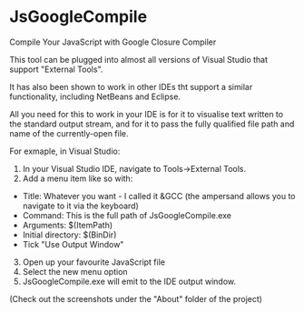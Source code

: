 JsGoogleCompile
===============

Compile Your JavaScript with Google Closure Compiler

This tool can be plugged into almost all versions of Visual Studio that support "External Tools". 

It has also been shown to work in other IDEs tht support a similar functionality, including NetBeans and Eclipse. 

All you need for this to work in your IDE is for it to visualise text written to the standard output stream, and for it to pass the fully qualified file path and name of the currently-open file.

For exmaple, in Visual Studio:
1. In your Visual Studio IDE, navigate to Tools->External Tools. 
2. Add a menu item like so with:

 - Title: Whatever you want  - I called it &GCC (the ampersand allows you to navigate to it via the keyboard)
 - Command: This is the full path of JsGoogleCompile.exe
 - Arguments: $(ItemPath)
 - Initial directory: $(BinDir)
 - Tick "Use Output Window"

3. Open up your favourite JavaScript file
4. Select the new menu option
5. JsGoogleCompile.exe will emit to the IDE output window.

(Check out the screenshots under the "About" folder of the project)
